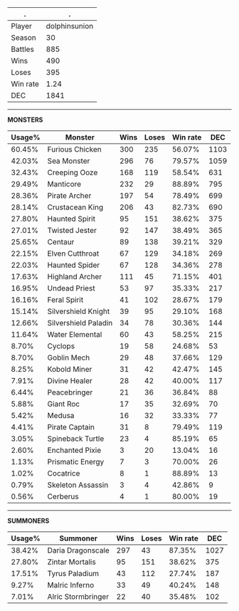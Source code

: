 .|.
|-|-
Player|dolphinsunion
Season|30
Battles|885
Wins|490
Loses|395
Win rate|1.24
DEC|1841

---
**MONSTERS**

Usage%|Monster|Wins|Loses|Win rate|DEC|
-|-|-|-|-|-|
60.45%|Furious Chicken|300|235|56.07%|1103|
42.03%|Sea Monster|296|76|79.57%|1059|
32.43%|Creeping Ooze|168|119|58.54%|631|
29.49%|Manticore|232|29|88.89%|795|
28.36%|Pirate Archer|197|54|78.49%|699|
28.14%|Crustacean King|206|43|82.73%|690|
27.80%|Haunted Spirit|95|151|38.62%|375|
27.01%|Twisted Jester|92|147|38.49%|365|
25.65%|Centaur|89|138|39.21%|329|
22.15%|Elven Cutthroat|67|129|34.18%|269|
22.03%|Haunted Spider|67|128|34.36%|278|
17.63%|Highland Archer|111|45|71.15%|401|
16.95%|Undead Priest|53|97|35.33%|217|
16.16%|Feral Spirit|41|102|28.67%|179|
15.14%|Silvershield Knight|39|95|29.10%|168|
12.66%|Silvershield Paladin|34|78|30.36%|144|
11.64%|Water Elemental|60|43|58.25%|215|
8.70%|Cyclops|19|58|24.68%|53|
8.70%|Goblin Mech|29|48|37.66%|129|
8.25%|Kobold Miner|31|42|42.47%|145|
7.91%|Divine Healer|28|42|40.00%|117|
6.44%|Peacebringer|21|36|36.84%|88|
5.88%|Giant Roc|17|35|32.69%|70|
5.42%|Medusa|16|32|33.33%|77|
4.41%|Pirate Captain|31|8|79.49%|119|
3.05%|Spineback Turtle|23|4|85.19%|65|
2.60%|Enchanted Pixie|3|20|13.04%|16|
1.13%|Prismatic Energy|7|3|70.00%|26|
1.02%|Cocatrice|8|1|88.89%|13|
0.79%|Skeleton Assassin|3|4|42.86%|9|
0.56%|Cerberus|4|1|80.00%|19|

---
**SUMMONERS**

Usage%|Summoner|Wins|Loses|Win rate|DEC|
-|-|-|-|-|-|
38.42%|Daria Dragonscale|297|43|87.35%|1027|
27.80%|Zintar Mortalis|95|151|38.62%|375|
17.51%|Tyrus Paladium|43|112|27.74%|187|
9.27%|Malric Inferno|33|49|40.24%|148|
7.01%|Alric Stormbringer|22|40|35.48%|102|
